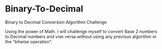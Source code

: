 # Binary-To-Decimal
Binary to Decimal Conversion Algorithm Challenge

Using the power of Math. I will challenge myself to convert Base 2 numbers to Decimal numbers and vise versa without using 
any previous algorithm or the "bitwise operation". 
